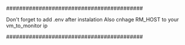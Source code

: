 ##########################################

Don't forget to add .env after instalation
Also cnhage RM_HOST to your vm_to_monitor ip

##########################################
